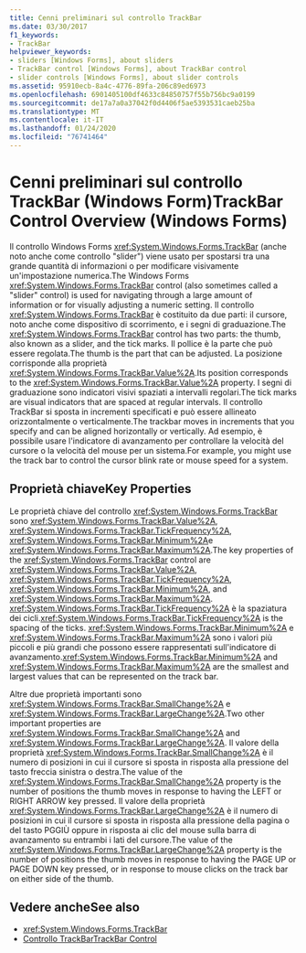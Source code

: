```yaml
---
title: Cenni preliminari sul controllo TrackBar
ms.date: 03/30/2017
f1_keywords:
- TrackBar
helpviewer_keywords:
- sliders [Windows Forms], about sliders
- TrackBar control [Windows Forms], about TrackBar control
- slider controls [Windows Forms], about slider controls
ms.assetid: 95910ecb-8a4c-4776-89fa-206c89ed6973
ms.openlocfilehash: 6901405100df4633c84850757f55b756bc9a0199
ms.sourcegitcommit: de17a7a0a37042f0d4406f5ae5393531caeb25ba
ms.translationtype: MT
ms.contentlocale: it-IT
ms.lasthandoff: 01/24/2020
ms.locfileid: "76741464"
---
```

# <a name="trackbar-control-overview-windows-forms"></a><span data-ttu-id="d3278-102">Cenni preliminari sul controllo TrackBar (Windows Form)</span><span class="sxs-lookup"><span data-stu-id="d3278-102">TrackBar Control Overview (Windows Forms)</span></span>
<span data-ttu-id="d3278-103">Il controllo Windows Forms <xref:System.Windows.Forms.TrackBar> (anche noto anche come controllo "slider") viene usato per spostarsi tra una grande quantità di informazioni o per modificare visivamente un'impostazione numerica.</span><span class="sxs-lookup"><span data-stu-id="d3278-103">The Windows Forms <xref:System.Windows.Forms.TrackBar> control (also sometimes called a "slider" control) is used for navigating through a large amount of information or for visually adjusting a numeric setting.</span></span> <span data-ttu-id="d3278-104">Il controllo <xref:System.Windows.Forms.TrackBar> è costituito da due parti: il cursore, noto anche come dispositivo di scorrimento, e i segni di graduazione.</span><span class="sxs-lookup"><span data-stu-id="d3278-104">The <xref:System.Windows.Forms.TrackBar> control has two parts: the thumb, also known as a slider, and the tick marks.</span></span> <span data-ttu-id="d3278-105">Il pollice è la parte che può essere regolata.</span><span class="sxs-lookup"><span data-stu-id="d3278-105">The thumb is the part that can be adjusted.</span></span> <span data-ttu-id="d3278-106">La posizione corrisponde alla proprietà <xref:System.Windows.Forms.TrackBar.Value%2A>.</span><span class="sxs-lookup"><span data-stu-id="d3278-106">Its position corresponds to the <xref:System.Windows.Forms.TrackBar.Value%2A> property.</span></span> <span data-ttu-id="d3278-107">I segni di graduazione sono indicatori visivi spaziati a intervalli regolari.</span><span class="sxs-lookup"><span data-stu-id="d3278-107">The tick marks are visual indicators that are spaced at regular intervals.</span></span> <span data-ttu-id="d3278-108">Il controllo TrackBar si sposta in incrementi specificati e può essere allineato orizzontalmente o verticalmente.</span><span class="sxs-lookup"><span data-stu-id="d3278-108">The trackbar moves in increments that you specify and can be aligned horizontally or vertically.</span></span> <span data-ttu-id="d3278-109">Ad esempio, è possibile usare l'indicatore di avanzamento per controllare la velocità del cursore o la velocità del mouse per un sistema.</span><span class="sxs-lookup"><span data-stu-id="d3278-109">For example, you might use the track bar to control the cursor blink rate or mouse speed for a system.</span></span>  
  
## <a name="key-properties"></a><span data-ttu-id="d3278-110">Proprietà chiave</span><span class="sxs-lookup"><span data-stu-id="d3278-110">Key Properties</span></span>  
 <span data-ttu-id="d3278-111">Le proprietà chiave del controllo <xref:System.Windows.Forms.TrackBar> sono <xref:System.Windows.Forms.TrackBar.Value%2A>, <xref:System.Windows.Forms.TrackBar.TickFrequency%2A>, <xref:System.Windows.Forms.TrackBar.Minimum%2A>e <xref:System.Windows.Forms.TrackBar.Maximum%2A>.</span><span class="sxs-lookup"><span data-stu-id="d3278-111">The key properties of the <xref:System.Windows.Forms.TrackBar> control are <xref:System.Windows.Forms.TrackBar.Value%2A>, <xref:System.Windows.Forms.TrackBar.TickFrequency%2A>, <xref:System.Windows.Forms.TrackBar.Minimum%2A>, and <xref:System.Windows.Forms.TrackBar.Maximum%2A>.</span></span> <span data-ttu-id="d3278-112"><xref:System.Windows.Forms.TrackBar.TickFrequency%2A> è la spaziatura dei cicli.</span><span class="sxs-lookup"><span data-stu-id="d3278-112"><xref:System.Windows.Forms.TrackBar.TickFrequency%2A> is the spacing of the ticks.</span></span> <span data-ttu-id="d3278-113"><xref:System.Windows.Forms.TrackBar.Minimum%2A> e <xref:System.Windows.Forms.TrackBar.Maximum%2A> sono i valori più piccoli e più grandi che possono essere rappresentati sull'indicatore di avanzamento.</span><span class="sxs-lookup"><span data-stu-id="d3278-113"><xref:System.Windows.Forms.TrackBar.Minimum%2A> and <xref:System.Windows.Forms.TrackBar.Maximum%2A> are the smallest and largest values that can be represented on the track bar.</span></span>  
  
 <span data-ttu-id="d3278-114">Altre due proprietà importanti sono <xref:System.Windows.Forms.TrackBar.SmallChange%2A> e <xref:System.Windows.Forms.TrackBar.LargeChange%2A>.</span><span class="sxs-lookup"><span data-stu-id="d3278-114">Two other important properties are <xref:System.Windows.Forms.TrackBar.SmallChange%2A> and <xref:System.Windows.Forms.TrackBar.LargeChange%2A>.</span></span> <span data-ttu-id="d3278-115">Il valore della proprietà <xref:System.Windows.Forms.TrackBar.SmallChange%2A> è il numero di posizioni in cui il cursore si sposta in risposta alla pressione del tasto freccia sinistra o destra.</span><span class="sxs-lookup"><span data-stu-id="d3278-115">The value of the <xref:System.Windows.Forms.TrackBar.SmallChange%2A> property is the number of positions the thumb moves in response to having the LEFT or RIGHT ARROW key pressed.</span></span> <span data-ttu-id="d3278-116">Il valore della proprietà <xref:System.Windows.Forms.TrackBar.LargeChange%2A> è il numero di posizioni in cui il cursore si sposta in risposta alla pressione della pagina o del tasto PGGIÙ oppure in risposta ai clic del mouse sulla barra di avanzamento su entrambi i lati del cursore.</span><span class="sxs-lookup"><span data-stu-id="d3278-116">The value of the <xref:System.Windows.Forms.TrackBar.LargeChange%2A> property is the number of positions the thumb moves in response to having the PAGE UP or PAGE DOWN key pressed, or in response to mouse clicks on the track bar on either side of the thumb.</span></span>  
  
## <a name="see-also"></a><span data-ttu-id="d3278-117">Vedere anche</span><span class="sxs-lookup"><span data-stu-id="d3278-117">See also</span></span>

- <xref:System.Windows.Forms.TrackBar>
- [<span data-ttu-id="d3278-118">Controllo TrackBar</span><span class="sxs-lookup"><span data-stu-id="d3278-118">TrackBar Control</span></span>](trackbar-control-windows-forms.md)
